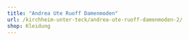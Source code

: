 ```yaml
---
title: "Andrea Ute Ruoff Damenmoden"
url: /kirchheim-unter-teck/andrea-ute-ruoff-damenmoden-2/
shop: Kleidung
---
```

